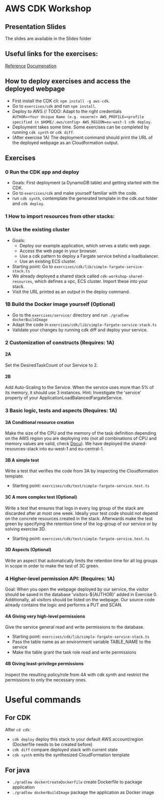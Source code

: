 # AWS CDK Workshop
    
## Presentation Slides

The slides are available in the Slides folder

## Useful links for the exercises:

[Reference](https://docs.aws.amazon.com/cdk/api/latest/docs/aws-construct-library.html)
[Documenation](https://docs.aws.amazon.com/cdk/latest/guide/getting_started.html)

## How to deploy exercises and access the deployed webpage
+ First install the CDK cli: `npm install -g aws-cdk`.
+ Go to `exercises/cdk` and run `npm install`.
+ Deploy to AWS // TODO: Adapt to the right credentials  
 `AUTHOR=<Your Unique Name (e.g. neuerm)> AWS_PROFILE=<profile specified in $HOME/.aws/config> AWS_REGION=eu-west-1 cdk deploy`.
+ Deployment takes some time. Some exercises can be completed by running `cdk synth` or `cdk diff`.
+ (After exercise 1A) The deployment command should print the URL of the deployed webpage as an Cloudformation output.

## Exercises

### 0 Run the CDK app and deploy
+ Goals: First deployment (a DynamoDB table) and getting started with the CDK.
+ Go to `exercises/cdk` and make yourself familiar with the code.
+ run `cdk synth`, contemplate the generated template in the cdk.out folder and `cdk deploy`. 

### 1 How to import resources from other stacks:

### 1A Use the existing cluster
+ Goals: 
    + Deploy our example application, which serves a static web page. 
    + Access the web page in your browser.
    + Use a cdk pattern to deploy a Fargate service behind a loadbalancer. 
    + Use an existing ECS cluster.
+ Starting point: Go to `exercises/cdk/lib/simple-fargate-service-stack.ts`
+ We already deployed a shared stack called `cdk-workshop-shared-resources`, which defines a vpc, ECS cluster. Import these into your stack.
+ Visit the URL printed as an output in the deploy command. 

### 1B Build the Docker image yourself (Optional)
+ Go to the `exercises/service/` directory and run `./gradlew dockerBuildImage`
+ Adapt the code in `exercises/cdk/lib/simple-fargate-service-stack.ts`
+ Validate your changes by running cdk diff and deploy your service.

### 2 Customization of constructs (Requires: 1A)

#### 2A

Set the DesiredTaskCount of our Service to 2. 

#### 2B

Add Auto-Scaling to the Service. When the service uses more than 5% of its memory, it should use 3 instances.
Hint: Investigate the 'service' property of your ApplicationLoadBalancedFargateService.

### 3 Basic logic, tests and aspects (Requires: 1A)

#### 3A Conditional resource creation

Make the size of the CPU and the memory of the task definition depending on the AWS region you are deploying into 
(not all combinations of CPU and memory values are valid, check [Docu](https://docs.aws.amazon.com/AmazonECS/latest/developerguide/task-cpu-memory-error.html)). 
We have deployed the shared-resources-stack into eu-west-1 and eu-central-1.

#### 3B A simple test

Write a test that verifies the code from 3A by inspecting the Cloudformation template.
+ Starting point: `exercises/cdk/test/simple-fargate-service.test.ts`

#### 3C A more complex test (Optional)

Write a test that ensures that logs in every log group of the stack are discarded after at most one week. 
Ideally your test code should not depend on the concrete resources created in the stack. 
Afterwards make the test green by specifying the retention time of the log-group of our service or by solving exercise 3D.
+ Starting point: `exercises/cdk/test/simple-fargate-service.test.ts`

#### 3D Aspects (Optional)

Write an aspect that automatically limits the retention time for all log groups in scope in order to make the test of 3C green.

### 4 Higher-level permission API: (Requires: 1A)

Goal: When you open the webpage deployed by our service, the visitor should be saved in the database 'visitors-${AUTHOR}' added in Exercise 0.
Additionally, all visitors should be listed on the webpage. Our source code already contains the logic and performs a PUT and SCAN.
 
#### 4A Giving very high-level permissions
 
Give the service general read and write permissions to the database.
+ Starting point: `exercises/cdk/lib/simple-fargate-service-stack.ts`
+ Pass the table name as an environment variable TABLE_NAME to the service
+ Make the table grant the task role read and write permissions

#### 4B Giving least-privilege permissions

Inspect the resulting policy/role from 4A with cdk synth and restrict the permissions to only the necessary ones.

# Useful commands

## For CDK
After `cd cdk`:
 * `cdk deploy`      deploy this stack to your default AWS account/region (Dockerfile needs to be created before)
 * `cdk diff`        compare deployed stack with current state
 * `cdk synth`       emits the synthesized CloudFormation template

## For java
* `./gradlew dockerCreateDockerfile` create Dockerfile to package application
* `./gradlew dockerBuildImage` package the application as Docker image
